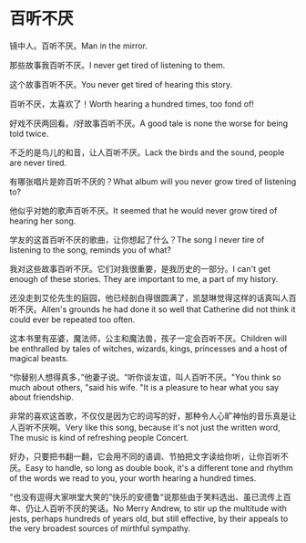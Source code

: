 # 百听不厌

<p><span class="chinese">镜中人。百听不厌。</span><span class="english">Man in the mirror.</span></p>

<p><span class="chinese">那些故事我百听不厌。</span><span class="english">I never get tired of listening to them.</span></p>

<p><span class="chinese">这个故事百听不厌。</span><span class="english">You never get tired of hearing this story.</span></p>

<p><span class="chinese">百听不厌，太喜欢了！</span><span class="english">Worth hearing a hundred times, too fond of!</span></p>

<p><span class="chinese">好戏不厌两回看。/好故事百听不厌。</span><span class="english">A good tale is none the worse for being told twice.</span></p>

<p><span class="chinese">不乏的是鸟儿的和音，让人百听不厌。</span><span class="english">Lack the birds and the sound, people are never tired.</span></p>

<p><span class="chinese">有哪张唱片是妳百听不厌的？</span><span class="english">What album will you never grow tired of listening to?</span></p>

<p><span class="chinese">他似乎对她的歌声百听不厌。</span><span class="english">It seemed that he would never grow tired of hearing her song.</span></p>

<p><span class="chinese">学友的这首百听不厌的歌曲，让你想起了什么？</span><span class="english">The song I never tire of listening to the song, reminds you of what?</span></p>

<p><span class="chinese">我对这些故事百听不厌。它们对我很重要，是我历史的一部分。</span><span class="english">I can't get enough of these stories. They are important to me, a part of my history.</span></p>

<p><span class="chinese">还没走到艾伦先生的庭园，他已经剖白得很圆满了，凯瑟琳觉得这样的话真叫人百听不厌。</span><span class="english">Allen's grounds he had done it so well that Catherine did not think it could ever be repeated too often.</span></p>

<p><span class="chinese">这本书里有巫婆，魔法师，公主和魔法兽，孩子一定会百听不厌。</span><span class="english">Children will be enthralled by tales of witches, wizards, kings, princesses and a host of magical beasts.</span></p>

<p><span class="chinese">“你替别人想得真多，”他妻子说。“听你谈友谊，叫人百听不厌。</span><span class="english">"You think so much about others, "said his wife. "It is a pleasure to hear what you say about friendship.</span></p>

<p><span class="chinese">非常的喜欢这首歌，不仅仅是因为它的词写的好，那种令人心旷神怡的音乐真是让人百听不厌啊。</span><span class="english">Very like this song, because it's not just the written word, The music is kind of refreshing people Concert.</span></p>

<p><span class="chinese">好办，只要把书翻一翻，它会用不同的语调、节拍把文字读给你听，让你百听不厌。</span><span class="english">Easy to handle, so long as double book, it's a different tone and rhythm of the words we read to you, your worth hearing a hundred times.</span></p>

<p><span class="chinese">“也没有逗得大家哄堂大笑的”快乐的安德鲁“说那些由于笑料选出、虽已流传上百年、仍让人百听不厌的笑话。</span><span class="english">No Merry Andrew, to stir up the multitude with jests, perhaps hundreds of years old, but still effective, by their appeals to the very broadest sources of mirthful sympathy.</span></p>

